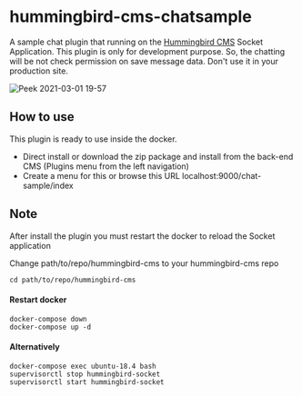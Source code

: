 # hummingbird-cms-chatsample
A sample chat plugin that running on the <a href="https://github.com/mvanvu/hummingbird-cms">Hummingbird CMS</a> Socket Application. 
This plugin is only for development purpose. So, the chatting will be not check permission on save message data. Don't use it in your production site.

![Peek 2021-03-01 19-57](https://user-images.githubusercontent.com/5796168/109500285-a4b05700-7ac8-11eb-93b8-d0dece392c5c.gif)

## How to use
This plugin is ready to use inside the docker.
- Direct install or download the zip package and install from the back-end CMS (Plugins menu from the left navigation)
- Create a menu for this or browse this URL localhost:9000/chat-sample/index

## Note
After install the plugin you must restart the docker to reload the Socket application

Change path/to/repo/hummingbird-cms to your hummingbird-cms repo

```shell script
cd path/to/repo/hummingbird-cms
```

#### Restart docker
```shell script
docker-compose down
docker-compose up -d
```

#### Alternatively
```shell script
docker-compose exec ubuntu-18.4 bash
supervisorctl stop hummingbird-socket
supervisorctl start hummingbird-socket
```